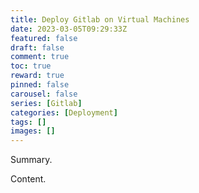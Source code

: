 ```yaml
---
title: Deploy Gitlab on Virtual Machines
date: 2023-03-05T09:29:33Z
featured: false
draft: false
comment: true
toc: true
reward: true
pinned: false
carousel: false
series: [Gitlab]
categories: [Deployment]
tags: []
images: []
---
```


Summary.

<!--more-->

Content.
